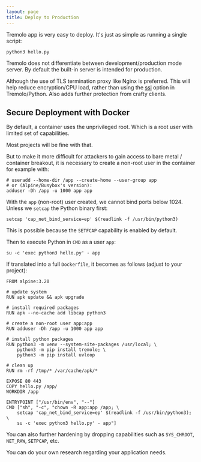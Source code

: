 ```yaml
---
layout: page
title: Deploy to Production
---
```


Tremolo app is very easy to deploy. It's just as simple as running a single script:

```
python3 hello.py
```

Tremolo does not differentiate between development/production mode server. By default the built-in server is intended for production.

Although the use of TLS termination proxy like Nginx is preferred. This will help reduce encryption/CPU load, rather than using the [ssl](https://nggit.github.io/tremolo-docs/configuration.html#ssl) option in Tremolo/Python. Also adds further protection from crafty clients.

## Secure Deployment with Docker
By default, a container uses the unprivileged root. Which is a root user with limited set of capabilities.

Most projects will be fine with that.

But to make it more difficult for attackers to gain access to bare metal / container breakout, it is necessary to create a non-root user in the container for example with:

```
# useradd --home-dir /app --create-home --user-group app
# or (Alpine/Busybox's version):
adduser -Dh /app -u 1000 app app
```

With the `app` (non-root) user created, we cannot bind ports below 1024. Unless we `setcap` the Python binary first:

```
setcap 'cap_net_bind_service=ep' $(readlink -f /usr/bin/python3)
```

This is possible because the `SETFCAP` capability is enabled by default.

Then to execute Python in `CMD` as a user `app`:
```
su -c 'exec python3 hello.py' - app
```

If translated into a full `Dockerfile`, it becomes as follows (adjust to your project):

```
FROM alpine:3.20

# update system
RUN apk update && apk upgrade

# install required packages
RUN apk --no-cache add libcap python3

# create a non-root user app:app
RUN adduser -Dh /app -u 1000 app app

# install python packages
RUN python3 -m venv --system-site-packages /usr/local; \
    python3 -m pip install tremolo; \
    python3 -m pip install uvloop

# clean up
RUN rm -rf /tmp/* /var/cache/apk/*

EXPOSE 80 443
COPY hello.py /app/
WORKDIR /app

ENTRYPOINT ["/usr/bin/env", "--"]
CMD ["sh", "-c", "chown -R app:app /app; \
    setcap 'cap_net_bind_service=ep' $(readlink -f /usr/bin/python3); \
    su -c 'exec python3 hello.py' - app"]
```

You can also further hardening by dropping capabilities such as `SYS_CHROOT`, `NET_RAW`, `SETPCAP`, etc.

You can do your own research regarding your application needs.
